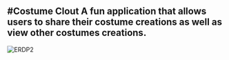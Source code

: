 #Costume Clout
A fun application that allows users to share their costume creations as well as view other costumes creations.
-------------------------------------------------------------------------------------------------------------------------------------


![ERDP2](https://user-images.githubusercontent.com/82845381/119191167-e9062000-ba43-11eb-828f-6a470b32c7bb.png)
